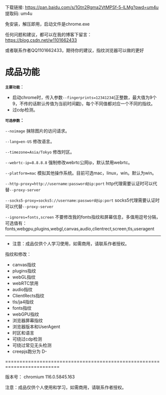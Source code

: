 下载链接: https://pan.baidu.com/s/1Gtn2Rgma2VtMPSf-5-lLMg?pwd=um4u 提取码: um4u

免安装，解压即用，启动文件是chrome.exe

任何问题和建议，都可以在我的博客下留言：https://blog.csdn.net/w1101662433

或者联系作者QQ1101662433，期待你的建议，指纹浏览器可以做的更好


# 成品功能

**`主要功能`**：
- 启动chrome时，传入参数`--fingerprints=12341234`(正整数，最大值为9个9，不传的话默认传值为当前时间戳)，每个不同值都对应一个不同的指纹。
- 过cdp检测。

**`可选参数`：**

`--noimage` 抹除图片的访问请求。

`--lang=en-US` 修改语言。

`--timezone=Asia/Tokyo` 修改时区。

`--webrtc-ip=8.8.8.8` 强制修改webrtc公网ip，默认禁用webrtc。

`--platform=mac` 模拟其他操作系统。目前可选mac，linux，win。默认为win。

`--http-proxy=http://username:password@ip:port`  http代理需要认证时可以代替`--proxy-server`

`--socks5-proxy=socks5://username:password@ip:port`  socks5代理需要认证时可以代替`--proxy-server`

`--ignores=fonts,screen` 不要修改我的fonts指纹和屏幕信息，多值用逗号分隔，可选值有：fonts,webgpu,plugins,webgl,canvas,audio,clientrect,screen,tls,useragent

----

- 注意：成品仅供个人学习使用，如需商用，请联系作者授权。




指纹和修改：
- canvas指纹
- plugins指纹
- webGL指纹
- webRTC禁用
- audio指纹
- ClientRects指纹
- tls/ja4指纹
- fonts指纹
- webGPU指纹
- 浏览器屏幕指纹
- 浏览器版本和UserAgent
- 时区和语言
- 可绕过cdp检测
- 可绕过常见无头检测
- creepjs跑分为 D-

=========================================================================

版本号：
chromium 116.0.5845.163

注意：成品仅供个人使用和学习，如需商用，请联系作者授权。
